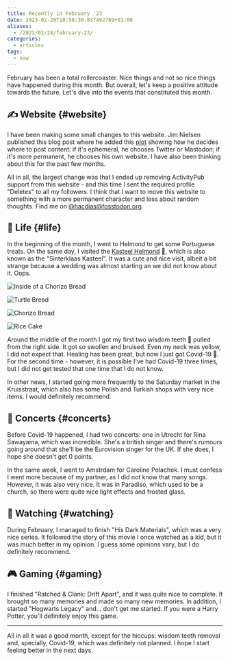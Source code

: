 ```yaml
---
title: Recently in February '23
date: 2023-02-28T18:58:30.837492769+01:00
aliases:
  - /2023/02/28/february-23/
categories:
  - articles
tags:
  - now
---
```


February has been a total rollercoaster. Nice things and not so nice things have happened during this month. But overall, let's keep a positive attitude towards the future. Let's dive into the events that constituted this month.

<!--more-->

## ✍️ Website {#website}

I have been making some small changes to this website. Jim Nielsen published this blog post where he added this [plot](https://blog.jim-nielsen.com/2023/notes-dot-jim-nielsen-dot-com/) showing how he decides where to post content: if it's ephemeral, he chooses Twitter or Mastodon; if it's more permanent, he chooses his own website. I have also been thinking about this for the past few months.

All in all, the largest change was that I ended up removing ActivityPub support from this website - and this time I sent the required profile "Deletes" to all my followers. I think that I want to move this website to something with a more permanent character and less about random thoughts. Find me on [@hacdias@fosstodon.org](https://fosstodon.org/@hacdias).

## 🍄 Life {#life}

In the beginning of the month, I went to Helmond to get some Portuguese treats. On the same day, I visited the [Kasteel Helmond](https://museumhelmond.nl/kasteel-helmond/) 🏰, which is also known as the "Sinterklaas Kasteel". It was a cute and nice visit, albeit a bit strange because a wedding was almost starting an we did not know about it. Oops.

<div class='fg fw' style='grid-template-columns: repeat(4,1fr);'>

![](cdn:/2023-02-helmond-01 "Inside of a Chorizo Bread")

![](cdn:/2023-02-helmond-02 "Turtle Bread")

![](cdn:/2023-02-helmond-03 "Chorizo Bread")

![](cdn:/2023-02-helmond-04 "Rice Cake")

</div>

Around the middle of the month I got my first two wisdom teeth 🦷 pulled from the right side. It got so swollen and bruised. Even my neck was yellow, I did not expect that. Healing has been great, but now I just got Covid-19 🦠. For the second time - however, it is possible I've had Covid-19 three times, but I did not get tested that one time that I do not know.

In other news, I started going more frequently to the Saturday market in the Kruisstraat, which also has some Polish and Turkish shops with very nice items. I would definitely recommend.

## 🎵 Concerts {#concerts}

Before Covid-19 happened, I had two concerts: one in Utrecht for Rina Sawayama, which was incredible. She's a british singer and there's rumours going around that she'll be the Eurovision singer for the UK. If she does, I hope she doesn't get 0 points.

In the same week, I went to Amstrdam for Caroline Polachek. I must confess I went more because of my partner, as I did not know that many songs. However, it was also very nice. It was in Paradiso, which used to be a church, so there were quite nice light effects and frosted glass.

## 🍿 Watching {#watching}

During February, I managed to finish "His Dark Materials", which was a very nice series. It followed the story of this movie I once watched as a kid, but it was much better in my opinion. I guess some opinions vary, but I do definitely recommend.

## 🎮 Gaming {#gaming}

I finished "Ratched & Clank: Drift Apart", and it was quite nice to complete. It brought so many memories and made so many new memories. In addition, I started "Hogwarts Legacy" and... don't get me started. If you were a Harry Potter, you'll definitely enjoy this game.

---

All in all it was a good month, except for the hiccups: wisdom teeth removal and, specially, Covid-19, which was definitely not planned. I hope I start feeling better in the next days.
